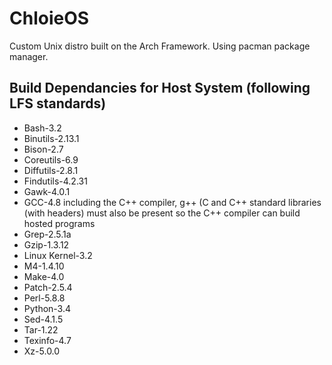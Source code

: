 # ChloieOS
Custom Unix distro built on the Arch Framework. Using pacman package manager.


## Build Dependancies for Host System (following LFS standards)
- Bash-3.2 
- Binutils-2.13.1 
- Bison-2.7 
- Coreutils-6.9
- Diffutils-2.8.1
- Findutils-4.2.31
- Gawk-4.0.1 
- GCC-4.8 including the C++ compiler, g++ (C and C++ standard libraries (with headers) must also be present so the C++ compiler can build
hosted programs
- Grep-2.5.1a
- Gzip-1.3.12
- Linux Kernel-3.2
- M4-1.4.10
- Make-4.0
- Patch-2.5.4
- Perl-5.8.8
- Python-3.4
- Sed-4.1.5
- Tar-1.22
- Texinfo-4.7
- Xz-5.0.0

